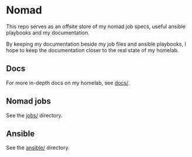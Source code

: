 # Nomad

This repo serves as an offsite store of my nomad job specs, useful ansible playbooks and my documentation.

By keeping my documentation beside my job files and ansible playbooks, I hope to keep the documentation closer to the real state of my homelab.

## Docs

For more in-depth docs on my homelab, see [docs/](docs/).

## Nomad jobs

See the [jobs/](jobs/) directory.

## Ansible

See the [ansible/](ansible/) directory.